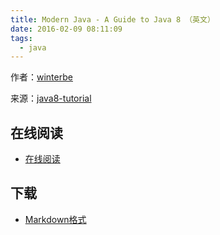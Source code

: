 ```yaml
---
title: Modern Java - A Guide to Java 8 （英文）
date: 2016-02-09 08:11:09
tags:
  - java
---
```


作者：[winterbe](https://github.com/winterbe)

来源：[java8-tutorial](https://github.com/winterbe/java8-tutorial)

<!--more-->

## 在线阅读 ##

+ [在线阅读](https://github.com/winterbe/java8-tutorial)

## 下载 ##

+ [Markdown格式](https://github.com/winterbe/java8-tutorial/archive/master.zip)